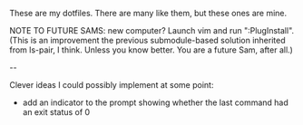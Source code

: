 These are my dotfiles.  There are many like them, but these ones are mine.

NOTE TO FUTURE SAMS:  new computer?  Launch vim and run ":PlugInstall".
(This is an improvement the previous submodule-based solution inherited
from ls-pair, I think.  Unless you know better.  You are a future Sam,
after all.)

--

Clever ideas I could possibly implement at some point:

- add an indicator to the prompt showing whether the last command had an
  exit status of 0


